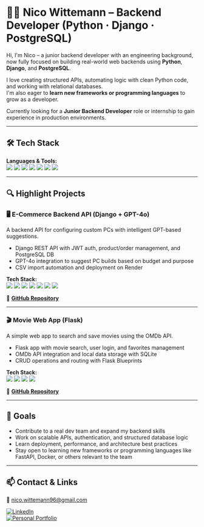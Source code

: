# 👨‍💻 Nico Wittemann – Backend Developer (Python · Django · PostgreSQL)

Hi, I'm Nico – a junior backend developer with an engineering background, now fully focused on building real-world web backends using **Python**, **Django**, and **PostgreSQL**.

I love creating structured APIs, automating logic with clean Python code, and working with relational databases.  
I'm also eager to **learn new frameworks or programming languages** to grow as a developer.

Currently looking for a **Junior Backend Developer** role or internship to gain experience in production environments.

---

## 🛠️ Tech Stack

**Languages & Tools:**  
<img src="https://img.shields.io/badge/Python-3776AB?style=flat&logo=python&logoColor=white"/>
<img src="https://img.shields.io/badge/Django-092E20?style=flat&logo=django&logoColor=white"/>
<img src="https://img.shields.io/badge/Flask-000000?style=flat&logo=flask&logoColor=white"/>
<img src="https://img.shields.io/badge/PostgreSQL-4169E1?style=flat&logo=postgresql&logoColor=white"/>
<img src="https://img.shields.io/badge/Postman-FF6C37?style=flat&logo=postman&logoColor=white"/>
<img src="https://img.shields.io/badge/Git-F05032?style=flat&logo=git&logoColor=white"/>
<img src="https://img.shields.io/badge/REST-API-green?style=flat"/>

---

## 🔍 Highlight Projects

### 🖥️ E-Commerce Backend API (Django + GPT-4o)  
A backend API for configuring custom PCs with intelligent GPT-based suggestions.

- Django REST API with JWT auth, product/order management, and PostgreSQL DB  
- GPT-4o integration to suggest PC builds based on budget and purpose  
- CSV import automation and deployment on Render

**Tech Stack:**  
<img src="https://img.shields.io/badge/Python-3776AB?style=flat&logo=python&logoColor=white"/>
<img src="https://img.shields.io/badge/Django-092E20?style=flat&logo=django&logoColor=white"/>
<img src="https://img.shields.io/badge/PostgreSQL-4169E1?style=flat&logo=postgresql&logoColor=white"/>
<img src="https://img.shields.io/badge/REST-API-green?style=flat"/>
<img src="https://img.shields.io/badge/JWT-000000?style=flat"/>
<img src="https://img.shields.io/badge/GPT4o-black?style=flat"/>
<img src="https://img.shields.io/badge/Render-46E3B7?style=flat"/>

🔗 [**GitHub Repository**](https://github.com/nico-wittemann/django_pc_webshop_api)

---

### 🎬 Movie Web App (Flask)  
A simple web app to search and save movies using the OMDb API.

- Flask app with movie search, user login, and favorites management  
- OMDb API integration and local data storage with SQLite  
- CRUD operations and routing with Flask Blueprints

**Tech Stack:**  
<img src="https://img.shields.io/badge/Python-3776AB?style=flat&logo=python&logoColor=white"/>
<img src="https://img.shields.io/badge/Flask-000000?style=flat&logo=flask&logoColor=white"/>
<img src="https://img.shields.io/badge/SQLite-003B57?style=flat&logo=sqlite&logoColor=white"/>
<img src="https://img.shields.io/badge/API--Development-blue?style=flat"/>

🔗 [**GitHub Repository**](https://github.com/nico-wittemann/MovieWeb_app)

---

## 🎯 Goals

- Contribute to a real dev team and expand my backend skills  
- Work on scalable APIs, authentication, and structured database logic  
- Learn deployment, performance, and architecture best practices  
- Stay open to learning new frameworks or programming languages like FastAPI, Docker, or others relevant to the team

---

## 📫 Contact & Links

📧 nico.wittemann96@gmail.com  

[![LinkedIn](https://img.shields.io/badge/LinkedIn-blue?style=flat&logo=linkedin&logoColor=white)](https://www.linkedin.com/in/nico-wittemann)  
[![Personal Portfolio](https://img.shields.io/badge/Personal%20Portfolio-Online-orange?style=flat&logo=firefox&logoColor=white)](https://nico-wittemann.github.io/personal-portfolio/)



